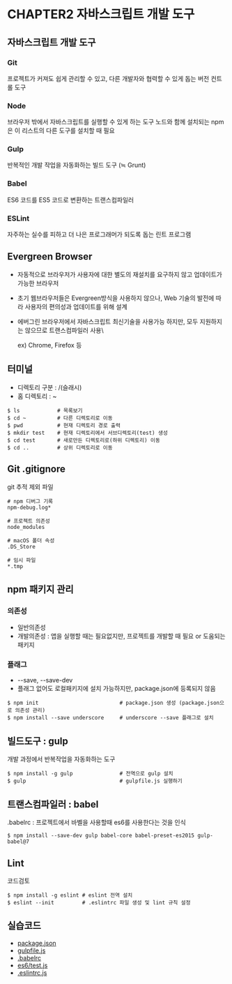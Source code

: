 # CHAPTER2 자바스크립트 개발 도구

## 자바스크립트 개발 도구

### Git

프로젝트가 커져도 쉽게 관리할 수 있고, 다른 개발자와 협력할 수 있게 돕는 버전 컨트롤 도구

### Node

브라우저 밖에서 자바스크립트를 실행할 수 있게 하는 도구 노드와 함께 설치되는 npm은 이 리스트의 다른 도구를 설치할 때 필요

### Gulp

반복적인 개발 작업을 자동화하는 빌드 도구 \(≒ Grunt\)

### Babel

ES6 코드를 ES5 코드로 변환하는 트랜스컴파일러

### ESLint

자주하는 실수를 피하고 더 나은 프로그래머가 되도록 돕는 린트 프로그램

## Evergreen Browser

* 자동적으로 브라우저가 사용자에 대한 별도의 재설치를 요구하지 않고 업데이트가 가능한 브라우저
* 초기 웹브라우저들은 Evergreen방식을 사용하지 않으나, Web 기술의 발전에 따라 사용자의 편의성과 업데이트를 위해 설계
* 에버그린 브라우저에서 자바스크립트 최신기술을 사용가능 하지만, 모두 지원하지는 않으므로 트랜스컴파일러 사용\

  ex\) Chrome, Firefox 등

## 터미널

* 디렉토리 구분 : /\(슬래시\)
* 홈 디렉토리 : ~

```text
$ ls            # 목록보기
$ cd ~          # 다른 디렉토리로 이동
$ pwd           # 현재 디렉토리 경로 출력
$ mkdir test    # 현재 디렉토리에서 서브디렉토리(test) 생성
$ cd test       # 새로만든 디렉토리로(하위 디렉토리) 이동
$ cd ..         # 상위 디렉토리로 이동
```

## Git .gitignore

git 추적 제외 파일

```text
# npm 디버그 기록
npm-debug.log*

# 프로젝트 의존성
node_modules

# macOS 폴더 속성
.DS_Store

# 임시 파일
*.tmp
```

## npm 패키지 관리

### 의존성

* 일반의존성
* 개발의존성 : 앱을 실행할 때는 필요없지만, 프로젝트를 개발할 때 필요 or 도움되는 패키지

### 플래그

* --save, --save-dev
* 플래그 없어도 로컬패키지에 설치 가능하지만, package.json에 등록되지 않음

```text
$ npm init                          # package.json 생성 (package.json으로 의존성 관리)
$ npm install --save underscore     # underscore --save 플래그로 설치
```

## 빌드도구 : gulp

개발 과정에서 반복작업을 자동화하는 도구

```text
$ npm install -g gulp               # 전역으로 gulp 설치
$ gulp                              # gulpfile.js 실행하기
```

## 트랜스컴파일러 : babel

.babelrc : 프로젝트에서 바벨을 사용할때 es6를 사용한다는 것을 인식

```text
$ npm install --save-dev gulp babel-core babel-preset-es2015 gulp-babel@7
```

## Lint

코드검토

```text
$ npm install -g eslint # eslint 전역 설치
$ eslint --init         # .eslintrc 파일 생성 및 lint 규칙 설정
```

## 실습코드

* [package.json](https://github.com/yeony1011/2019script_ex/blob/master/package.json)
* [gulpfile.js](https://github.com/yeony1011/2019script_ex/blob/master/gulpfile.js)
* [.babelrc](https://github.com/yeony1011/2019script_ex/blob/master/.babelrc)
* [es6/test.js](https://github.com/yeony1011/2019script_ex/blob/master/es6/test.js)
* [.eslintrc.js](https://github.com/yeony1011/2019script_ex/blob/master/.eslintrc.js)


